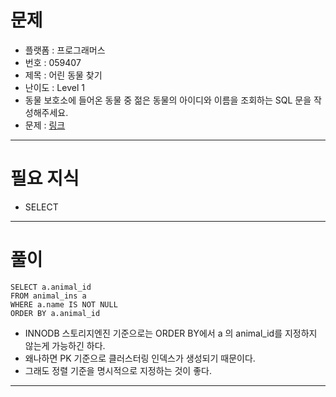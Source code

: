# 문제
- 플랫폼 : 프로그래머스
- 번호 : 059407
- 제목 : 어린 동물 찾기
- 난이도 : Level 1
- 동물 보호소에 들어온 동물 중 젊은 동물의 아이디와 이름을 조회하는 SQL 문을 작성해주세요.
- 문제 : <a href="https://school.programmers.co.kr/learn/courses/30/lessons/59407" target="_blank">링크</a>

---

# 필요 지식
- SELECT

---

# 풀이
```mysql
SELECT a.animal_id
FROM animal_ins a
WHERE a.name IS NOT NULL
ORDER BY a.animal_id
```
- INNODB 스토리지엔진 기준으로는 ORDER BY에서 a 의 animal_id를 지정하지 않는게 가능하긴 하다.
- 왜나하면 PK 기준으로 클러스터링 인덱스가 생성되기 때문이다.
- 그래도 정렬 기준을 명시적으로 지정하는 것이 좋다.

---
